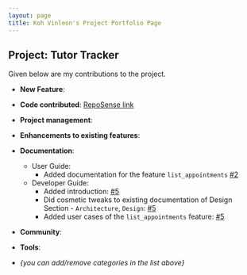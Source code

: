 ```yaml
---
layout: page
title: Koh Vinleon's Project Portfolio Page
---
```


## Project: Tutor Tracker

Given below are my contributions to the project.

* **New Feature**: 
* **Code contributed**: [RepoSense link]()
* **Project management**:
* **Enhancements to existing features**:
* **Documentation**:
  * User Guide:
    * Added documentation for the feature `list_appointments` [\#2]()
  * Developer Guide:
    * Added introduction: [\#5]()
    * Did cosmetic tweaks to existing documentation of Design Section - `Architecture`, `Design`: [\#5]()
    * Added user cases of the `list_appointments` feature: [\#5]()
* **Community**:
* **Tools**:

* _{you can add/remove categories in the list above}_
